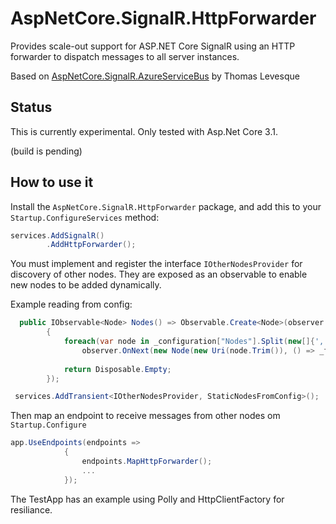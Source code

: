 # AspNetCore.SignalR.HttpForwarder

Provides scale-out support for ASP.NET Core SignalR using an HTTP forwarder to dispatch messages to all server instances.

Based on [AspNetCore.SignalR.AzureServiceBus](https://github.com/thomaslevesque/AspNetCore.SignalR.AzureServiceBus) by Thomas Levesque

## Status 

This is currently experimental. Only tested with Asp.Net Core 3.1.

(build is pending)

## How to use it

Install the `AspNetCore.SignalR.HttpForwarder` package, and add this to your `Startup.ConfigureServices` method:

```csharp
services.AddSignalR()
        .AddHttpForwarder();
```

You must implement and register the interface `IOtherNodesProvider` for discovery of other nodes. They are exposed as an observable to enable new nodes to be added dynamically.

Example reading from config:
```csharp
  public IObservable<Node> Nodes() => Observable.Create<Node>(observer =>
        {
            foreach(var node in _configuration["Nodes"].Split(new[]{','}, StringSplitOptions.RemoveEmptyEntries))
                observer.OnNext(new Node(new Uri(node.Trim()), () => _factory.CreateClient("Forwarder")));
            
            return Disposable.Empty;
        });
```

```csharp
 services.AddTransient<IOtherNodesProvider, StaticNodesFromConfig>();
```

Then map an endpoint to receive messages from other nodes om `Startup.Configure`

```csharp
app.UseEndpoints(endpoints =>
            {
                endpoints.MapHttpForwarder();
                ...
            });
```

The TestApp has an example using Polly and HttpClientFactory for resiliance.
